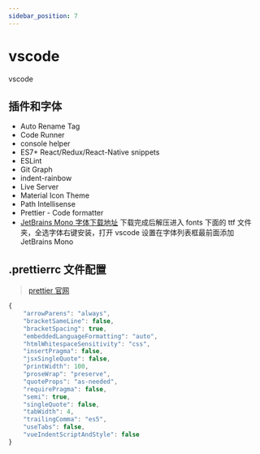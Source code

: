 ```yaml
---
sidebar_position: 7
---
```


# vscode

vscode

## 插件和字体

-   Auto Rename Tag
-   Code Runner
-   console helper
-   ES7+ React/Redux/React-Native snippets
-   ESLint
-   Git Graph
-   indent-rainbow
-   Live Server
-   Material Icon Theme
-   Path Intellisense
-   Prettier - Code formatter
-   [JetBrains Mono 字体下载地址](https://www.jetbrains.com/zh-cn/lp/mono/) 下载完成后解压进入 fonts 下面的 ttf 文件夹，全选字体右键安装，打开 vscode 设置在字体列表框最前面添加 JetBrains Mono

## .prettierrc 文件配置

> [prettier 官网](https://prettier.io/)

```javascript
{
    "arrowParens": "always",
    "bracketSameLine": false,
    "bracketSpacing": true,
    "embeddedLanguageFormatting": "auto",
    "htmlWhitespaceSensitivity": "css",
    "insertPragma": false,
    "jsxSingleQuote": false,
    "printWidth": 100,
    "proseWrap": "preserve",
    "quoteProps": "as-needed",
    "requirePragma": false,
    "semi": true,
    "singleQuote": false,
    "tabWidth": 4,
    "trailingComma": "es5",
    "useTabs": false,
    "vueIndentScriptAndStyle": false
}
```

